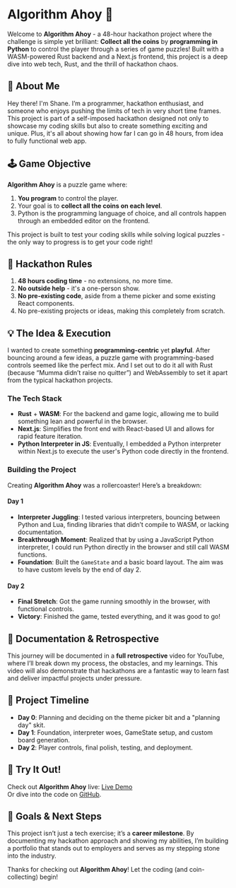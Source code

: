 # Algorithm Ahoy 🚀

Welcome to **Algorithm Ahoy** - a 48-hour hackathon project where the challenge is simple yet brilliant: **Collect all the coins** by **programming in Python** to control the player through a series of game puzzles! Built with a WASM-powered Rust backend and a Next.js frontend, this project is a deep dive into web tech, Rust, and the thrill of hackathon chaos.

## 👋 About Me

Hey there! I'm Shane. I’m a programmer, hackathon enthusiast, and someone who enjoys pushing the limits of tech in very short time frames. This project is part of a self-imposed hackathon designed not only to showcase my coding skills but also to create something exciting and unique. Plus, it's all about showing how far I can go in 48 hours, from idea to fully functional web app.

## 🕹️ Game Objective

**Algorithm Ahoy** is a puzzle game where:
1. **You program** to control the player.
2. Your goal is to **collect all the coins on each level**.
3. Python is the programming language of choice, and all controls happen through an embedded editor on the frontend.

This project is built to test your coding skills while solving logical puzzles - the only way to progress is to get your code right!

## 📜 Hackathon Rules

1. **48 hours coding time** - no extensions, no more time.
2. **No outside help** - it's a one-person show.
3. **No pre-existing code**, aside from a theme picker and some existing React components.
4. No pre-existing projects or ideas, making this completely from scratch.

## 💡 The Idea & Execution

I wanted to create something **programming-centric** yet **playful**. After bouncing around a few ideas, a puzzle game with programming-based controls seemed like the perfect mix. And I set out to do it all with Rust (because “Mumma didn’t raise no quitter”) and WebAssembly to set it apart from the typical hackathon projects.

### The Tech Stack

- **Rust** + **WASM**: For the backend and game logic, allowing me to build something lean and powerful in the browser.
- **Next.js**: Simplifies the front end with React-based UI and allows for rapid feature iteration.
- **Python Interpreter in JS**: Eventually, I embedded a Python interpreter within Next.js to execute the user's Python code directly in the frontend.

### Building the Project

Creating **Algorithm Ahoy** was a rollercoaster! Here’s a breakdown:

#### Day 1

- **Interpreter Juggling**: I tested various interpreters, bouncing between Python and Lua, finding libraries that didn’t compile to WASM, or lacking documentation.
- **Breakthrough Moment**: Realized that by using a JavaScript Python interpreter, I could run Python directly in the browser and still call WASM functions.
- **Foundation**: Built the `GameState` and a basic board layout. The aim was to have custom levels by the end of day 2.

#### Day 2

- **Final Stretch**: Got the game running smoothly in the browser, with functional controls.
- **Victory**: Finished the game, tested everything, and it was good to go!

## 🎥 Documentation & Retrospective

This journey will be documented in a **full retrospective** video for YouTube, where I’ll break down my process, the obstacles, and my learnings. This video will also demonstrate that hackathons are a fantastic way to learn fast and deliver impactful projects under pressure.

## 📆 Project Timeline

- **Day 0**: Planning and deciding on the theme picker bit and a "planning day" skit.
- **Day 1**: Foundation, interpreter woes, GameState setup, and custom board generation.
- **Day 2**: Player controls, final polish, testing, and deployment.

## 🚀 Try It Out!

Check out **Algorithm Ahoy** live: [Live Demo](https://algorithm-ahoy.vercel.app/)  
Or dive into the code on [GitHub](https://github.com/ShaneSaw1705/Algorithm-Ahoy).

## 🎯 Goals & Next Steps

This project isn’t just a tech exercise; it’s a **career milestone**. By documenting my hackathon approach and showing my abilities, I’m building a portfolio that stands out to employers and serves as my stepping stone into the industry.

Thanks for checking out **Algorithm Ahoy**! Let the coding (and coin-collecting) begin!
